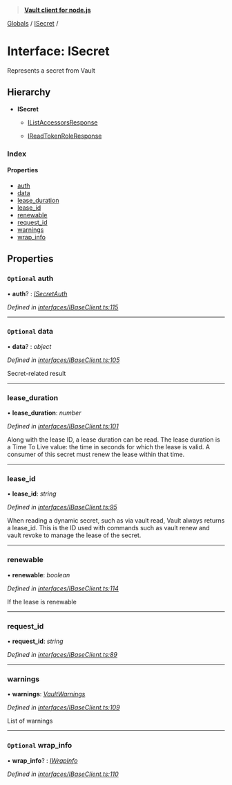 > **[Vault client for node.js](../README.md)**

[Globals](../globals.md) / [ISecret](isecret.md) /

# Interface: ISecret

Represents a secret from Vault

## Hierarchy

* **ISecret**

  * [IListAccessorsResponse](itokenauth.ilistaccessorsresponse.md)

  * [IReadTokenRoleResponse](itokenauth.ireadtokenroleresponse.md)

### Index

#### Properties

* [auth](isecret.md#optional-auth)
* [data](isecret.md#optional-data)
* [lease_duration](isecret.md#lease_duration)
* [lease_id](isecret.md#lease_id)
* [renewable](isecret.md#renewable)
* [request_id](isecret.md#request_id)
* [warnings](isecret.md#warnings)
* [wrap_info](isecret.md#optional-wrap_info)

## Properties

### `Optional` auth

• **auth**? : *[ISecretAuth](isecretauth.md)*

*Defined in [interfaces/IBaseClient.ts:115](https://github.com/theogravity/vault-tacular/blob/7a596ac/src/interfaces/IBaseClient.ts#L115)*

___

### `Optional` data

• **data**? : *object*

*Defined in [interfaces/IBaseClient.ts:105](https://github.com/theogravity/vault-tacular/blob/7a596ac/src/interfaces/IBaseClient.ts#L105)*

Secret-related result

___

###  lease_duration

• **lease_duration**: *number*

*Defined in [interfaces/IBaseClient.ts:101](https://github.com/theogravity/vault-tacular/blob/7a596ac/src/interfaces/IBaseClient.ts#L101)*

Along with the lease ID, a lease duration can be read.
The lease duration is a Time To Live value: the time in seconds for
which the lease is valid. A consumer of this secret must renew the lease within that time.

___

###  lease_id

• **lease_id**: *string*

*Defined in [interfaces/IBaseClient.ts:95](https://github.com/theogravity/vault-tacular/blob/7a596ac/src/interfaces/IBaseClient.ts#L95)*

When reading a dynamic secret, such as via vault read, Vault always returns a lease_id.
This is the ID used with commands such as vault renew and vault revoke to manage the
lease of the secret.

___

###  renewable

• **renewable**: *boolean*

*Defined in [interfaces/IBaseClient.ts:114](https://github.com/theogravity/vault-tacular/blob/7a596ac/src/interfaces/IBaseClient.ts#L114)*

If the lease is renewable

___

###  request_id

• **request_id**: *string*

*Defined in [interfaces/IBaseClient.ts:89](https://github.com/theogravity/vault-tacular/blob/7a596ac/src/interfaces/IBaseClient.ts#L89)*

___

###  warnings

• **warnings**: *[VaultWarnings](../globals.md#vaultwarnings)*

*Defined in [interfaces/IBaseClient.ts:109](https://github.com/theogravity/vault-tacular/blob/7a596ac/src/interfaces/IBaseClient.ts#L109)*

List of warnings

___

### `Optional` wrap_info

• **wrap_info**? : *[IWrapInfo](iwrapinfo.md)*

*Defined in [interfaces/IBaseClient.ts:110](https://github.com/theogravity/vault-tacular/blob/7a596ac/src/interfaces/IBaseClient.ts#L110)*